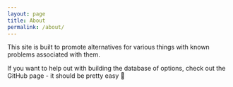 ```yaml
---
layout: page
title: About
permalink: /about/
---
```


This site is built to promote alternatives for various things with known
problems associated with them.

If you want to help out with building the database of options, check out
the GitHub page - it should be pretty easy 🙂
